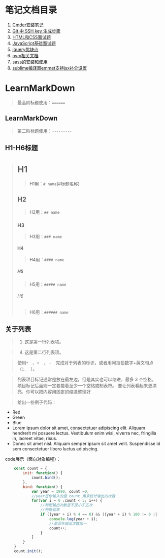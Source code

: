 # 笔记文档目录
1. [Cmder安装笔记](https://github.com/LeeXhuan/LearnMarkDown/blob/master/blog/cmder.md) 
1. [ Git 中 SSH key 生成步骤](https://github.com/LeeXhuan/LearnMarkDown/blob/master/blog/git-sshkey.md)
2. [HTML和CSS面试题](https://github.com/LeeXhuan/LearnMarkDown/blob/master/blog/html-css.md)
3. [JavaScript基础面试题](https://github.com/LeeXhuan/LearnMarkDown/blob/master/blog/javascript-basics.md)
4. [jquery优缺点](https://github.com/LeeXhuan/LearnMarkDown/blob/master/blog/jquery-merit-and-demerit.md)
5. [nvm相关文档](https://github.com/LeeXhuan/LearnMarkDown/blob/master/blog/nvm.md )
6. [sass的安装和使用](https://github.com/LeeXhuan/LearnMarkDown/blob/master/blog/sass-installation-and-use.md)
7. [sublime编译器emmet支持jsx补全设置](https://github.com/LeeXhuan/LearnMarkDown/blob/master/blog/sublime-emmet-jsx-set.md)

LearnMarkDown 
==================
>最高阶标题使用：`======`

LearnMarkDown
------------------
>第二阶标题使用：`---------`

H1-H6标题
------------------
># H1
> > H1用：`# name`(#标题名称) 
>## H2
> > H2用：`## name`  
>### H3
> > H3用：`### name`  
>#### H4
> > H4用：`#### name`  
>##### H5
> > H5用：`##### name`  
>###### H6
> > H6用：`###### name`

## 关于列表

>1. 这是第一行列表项。

>4. 这是第二行列表项。

> 使用`*  `、`+  `、 `-  `完成对于列表的标识，或者用阿拉伯数字+英文句点（`1.  `）。

> 列表项目标记通常是放在最左边，但是其实也可以缩进，最多 3 个空格，项目标记后面则一定要接着至少一个空格或制表符。
要让列表看起来更漂亮，你可以把内容用固定的缩进整理好

> 给出一些例子代码：
*   Red
*   Green
*   Blue
*   Lorem ipsum dolor sit amet, consectetuer adipiscing elit.
Aliquam hendrerit mi posuere lectus. Vestibulum enim wisi,
viverra nec, fringilla in, laoreet vitae, risus.
*   Donec sit amet nisl. Aliquam semper ipsum sit amet velit.
Suspendisse id sem consectetuer libero luctus adipiscing.

code展示（面向对象编程）：
```javascript
    const count = {
        init: function() {
            count.bind();
        },
        bind: function() {
            var year = 1990, count =0;
            //year是你输入的值 count 用来统计输出的次数
            for(var i = 0 ;count < 5; i++) {
                //判断输出次数是不是小于五次
                //判断润年
                if ((year + i) % 4 == 0) && ((year + i) % 100 != 0 || (year + i) % 400 == 0) {
                    console.log(year + i);
                    //是润年输出次数加一
                    count++;
                }
            }
        }
    }
    count.init();
```
